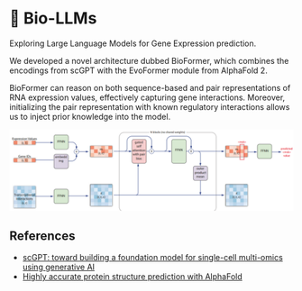 # 🧬 Bio-LLMs
Exploring Large Language Models for Gene Expression prediction.  

We developed a novel architecture dubbed BioFormer, which combines the encodings from scGPT with the EvoFormer module from AlphaFold 2. 

BioFormer can reason on both sequence-based and pair representations of RNA expression values, effectively capturing gene interactions. Moreover, initializing the pair representation with known regulatory interactions allows us to inject prior knowledge into the model.  

![bioformer_diagram.png](./assets/bioformer_diagram.png)

## References
- [scGPT: toward building a foundation model for single-cell multi-omics using generative AI](https://www.nature.com/articles/s41592-024-02201-0)
- [Highly accurate protein structure prediction with AlphaFold](https://www.nature.com/articles/s41586-021-03819-2)